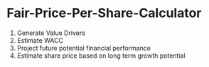 # Fair-Price-Per-Share-Calculator

1. Generate Value Drivers
2. Estimate WACC
3. Project future potential financial performance
4. Estimate share price based on long term growth potential

